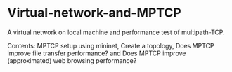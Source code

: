 # Virtual-network-and-MPTCP
A virtual network on local machine and performance test of multipath-TCP.

Contents:
MPTCP setup using mininet,
Create a topology,
Does MPTCP improve file transfer performance? and
Does MPTCP improve (approximated) web browsing performance?
